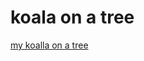 # koala on a tree
[my koalla on a tree](https://jsfiddle.net/hawking_is_cute/ykjp4fg2/26/embedded/result)
